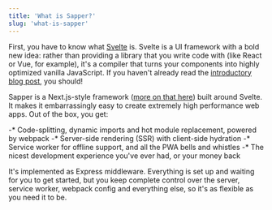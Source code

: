 ```yaml
---
title: 'What is Sapper?'
slug: 'what-is-sapper'
---
```


First, you have to know what [Svelte](https://svelte.dev) is. Svelte is a UI framework with a bold new idea: rather than providing a library that you write code with (like React or Vue, for example), it's a compiler that turns your components into highly optimized vanilla JavaScript. If you haven't already read the [introductory blog post](https://svelte.dev/blog/frameworks-without-the-framework), you should!

Sapper is a Next.js-style framework ([more on that here](recipesblog/how-is-sapper-different-from-next)) built around Svelte. It makes it embarrassingly easy to create extremely high performance web apps. Out of the box, you get:

-*   Code-splitting, dynamic imports and hot module replacement, powered by webpack
-*   Server-side rendering (SSR) with client-side hydration
-*   Service worker for offline support, and all the PWA bells and whistles
-*   The nicest development experience you've ever had, or your money back

It's implemented as Express middleware. Everything is set up and waiting for you to get started, but you keep complete control over the server, service worker, webpack config and everything else, so it's as flexible as you need it to be.
<!--stackedit_data:
eyJoaXN0b3J5IjpbMTE1ODU0NDI3MF19
-->